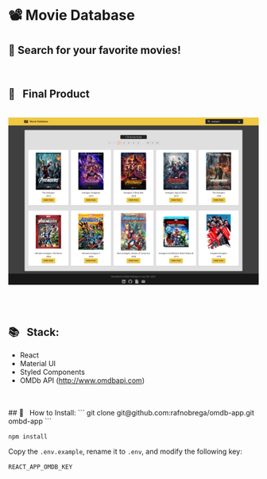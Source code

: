 <h1>📽 Movie Database</h1>
<h2>🍿 Search for your favorite movies!</h2>
<br/>

## 🚀 &nbsp; Final Product

<p align="center"><br>
  <img 
    src="./docs/movie-db-home.png"
  >
</p>
<br/>
<br/>

## 📚 &nbsp; Stack:
- React
- Material UI
- Styled Components
- OMDb API (http://www.omdbapi.com)
<br/>
<br/>
## 🧰 &nbsp; How to Install:
```
git clone git@github.com:rafnobrega/omdb-app.git ombd-app
```

```
npm install
```
Copy the `.env.example`, rename it to `.env`, and modify the following key:
```
REACT_APP_OMDB_KEY
```